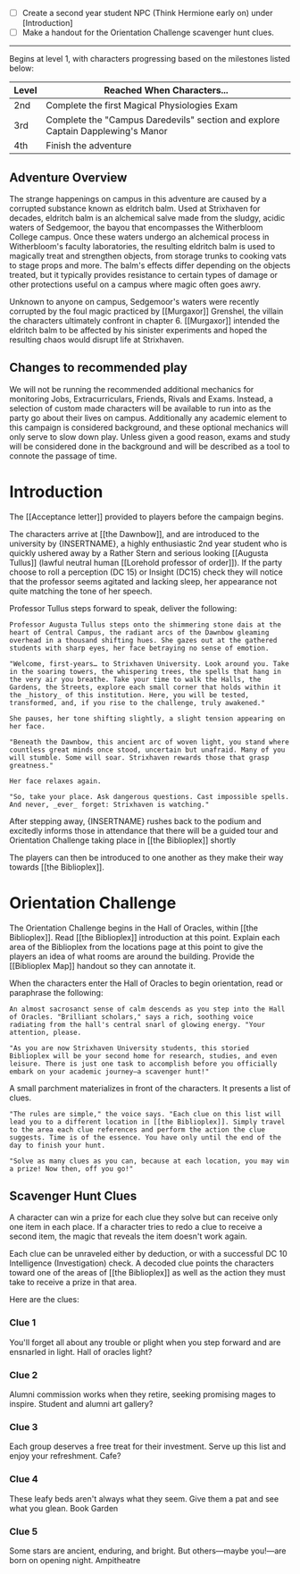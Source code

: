 - [ ] Create a second year student NPC (Think Hermione early on) under [Introduction]
- [ ] Make a handout for the Orientation Challenge scavenger hunt clues.
--- 
Begins at level 1, with characters progressing based on the milestones listed below:

| Level | Reached When Characters...                                                      |
| ----- | ------------------------------------------------------------------------------- |
| 2nd   | Complete the first Magical Physiologies Exam                                    |
| 3rd   | Complete the "Campus Daredevils" section and explore Captain Dapplewing's Manor |
| 4th   | Finish the adventure                                                            |
## Adventure Overview
The strange happenings on campus in this adventure are caused by a corrupted substance known as eldritch balm. Used at Strixhaven for decades, eldritch balm is an alchemical salve made from the sludgy, acidic waters of Sedgemoor, the bayou that encompasses the Witherbloom College campus. Once these waters undergo an alchemical process in Witherbloom's faculty laboratories, the resulting eldritch balm is used to magically treat and strengthen objects, from storage trunks to cooking vats to stage props and more. The balm's effects differ depending on the objects treated, but it typically provides resistance to certain types of damage or other protections useful on a campus where magic often goes awry.

Unknown to anyone on campus, Sedgemoor's waters were recently corrupted by the foul magic practiced by [[Murgaxor]] Grenshel, the villain the characters ultimately confront in chapter 6. [[Murgaxor]] intended the eldritch balm to be affected by his sinister experiments and hoped the resulting chaos would disrupt life at Strixhaven.

## Changes to recommended play
We will not be running the recommended additional mechanics for monitoring Jobs, Extracurriculars, Friends, Rivals and Exams. Instead, a selection of custom made characters will be available to run into as the party go about their lives on campus.  Additionally any academic element to this campaign is considered background, and these optional mechanics will only serve to slow down play. Unless given a good reason, exams and study will be considered done in the background and will be described as a tool to connote the passage of time.


# Introduction
The [[Acceptance letter]] provided to players before the campaign begins.

The characters arrive at [[the Dawnbow]], and are introduced to the university by {INSERTNAME}, a highly enthusiastic 2nd year student who is quickly ushered away by a Rather Stern and serious looking [[Augusta Tullus]] (lawful neutral human [[Lorehold professor of order]]). If the party choose to roll a perception (DC 15) or Insight (DC15) check they will notice that the professor seems agitated and lacking sleep, her appearance not quite matching the tone of her speech.

Professor Tullus steps forward to speak, deliver the following:

```ad-quote
Professor Augusta Tullus steps onto the shimmering stone dais at the heart of Central Campus, the radiant arcs of the Dawnbow gleaming overhead in a thousand shifting hues. She gazes out at the gathered students with sharp eyes, her face betraying no sense of emotion.

"Welcome, first-years… to Strixhaven University. Look around you. Take in the soaring towers, the whispering trees, the spells that hang in the very air you breathe. Take your time to walk the Halls, the Gardens, the Streets, explore each small corner that holds within it the _history_ of this institution. Here, you will be tested, transformed, and, if you rise to the challenge, truly awakened."

She pauses, her tone shifting slightly, a slight tension appearing on her face.

"Beneath the Dawnbow, this ancient arc of woven light, you stand where countless great minds once stood, uncertain but unafraid. Many of you will stumble. Some will soar. Strixhaven rewards those that grasp greatness."

Her face relaxes again.

"So, take your place. Ask dangerous questions. Cast impossible spells. And never, _ever_ forget: Strixhaven is watching."

```

After stepping away, {INSERTNAME} rushes back to the podium and excitedly informs those in attendance that there will be a guided tour and Orientation Challenge taking place in [[the Biblioplex]] shortly

The players can then be introduced to one another as they make their way towards [[the Biblioplex]].


# Orientation Challenge
The Orientation Challenge begins in the Hall of Oracles, within [[the Biblioplex]]. Read [[the Biblioplex]] introduction at this point. Explain each area of the Biblioplex from the locations page at this point to give the players an idea of what rooms are around the building. Provide the [[Biblioplex Map]] handout so they can annotate it.

When the characters enter the Hall of Oracles to begin orientation, read or paraphrase the following:

```ad-quote
An almost sacrosanct sense of calm descends as you step into the Hall of Oracles. "Brilliant scholars," says a rich, soothing voice radiating from the hall's central snarl of glowing energy. "Your attention, please.

"As you are now Strixhaven University students, this storied Biblioplex will be your second home for research, studies, and even leisure. There is just one task to accomplish before you officially embark on your academic journey—a scavenger hunt!"
```

A small parchment materializes in front of the characters. It presents a list of clues.

```ad-quote
"The rules are simple," the voice says. "Each clue on this list will lead you to a different location in [[the Biblioplex]]. Simply travel to the area each clue references and perform the action the clue suggests. Time is of the essence. You have only until the end of the day to finish your hunt.

"Solve as many clues as you can, because at each location, you may win a prize! Now then, off you go!"
```

## Scavenger Hunt Clues
A character can win a prize for each clue they solve but can receive only one item in each place. If a character tries to redo a clue to receive a second item, the magic that reveals the item doesn't work again. 

Each clue can be unraveled either by deduction, or with a successful DC 10 Intelligence (Investigation) check. A decoded clue points the characters toward one of the areas of [[the Biblioplex]] as well as the action they must take to receive a prize in that area.

Here are the clues:

### Clue 1
You'll forget all about any trouble or plight when you step forward and are ensnarled in light.
Hall of oracles light?

### Clue 2
Alumni commission works when they retire, seeking promising mages to inspire.
Student and alumni art gallery?

### Clue 3
Each group deserves a free treat for their investment. Serve up this list and enjoy your refreshment.
Cafe?
### Clue 4
These leafy beds aren't always what they seem. Give them a pat and see what you glean.
Book Garden

### Clue 5
Some stars are ancient, enduring, and bright. But others—maybe you!—are born on opening night.
Ampitheatre

